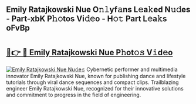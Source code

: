 ## Emily Ratajkowski Nue O𝚗𝚕yf𝚊ns L𝚎a𝚔ed N𝚞𝚍es - Part-xbK P𝚑𝚘tos Vi𝚍𝚎o - H𝚘𝚝 Part L𝚎a𝚔s oFvBp

# <h2><a href="http://kf4e1ng.oniu.top/?m=Emily+Ratajkowski+Nue">🔗👉 🔴 Emily Ratajkowski Nue P𝚑ot𝚘𝚜 V𝚒d𝚎o</a></h2>

[![Emily Ratajkowski Nue Nu𝚍e𝚜](https://i.imgur.com/0qMVB7G.gif)](http://kf4e1ng.oniu.top/?m=Emily+Ratajkowski+Nue)
Cybernetic performer and multimedia innovator Emily Ratajkowski Nue, known for publishing dance and lifestyle tutorials through viral dance sequences and compact clips. Trailblazing engineer Emily Ratajkowski Nue, recognized for their innovative solutions and commitment to progress in the field of engineering.  
